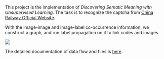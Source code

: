 This project is the implementation of _Discovering Sematic Meaning with Unsupervised Learning_. The task is to recognize the captcha from [China Railway Official Website](http://www.12306.cn). 



With the image-image and image-label co-occurrence information, we construct a graph, and run label propagation on it to link codes and images.



![](instructions/DATA_FLOW.png)

The detailed documentation of data flow and files is [here](https://github.com/normanyahq/Break12306Captcha/blob/master/instructions/instruction.md).




